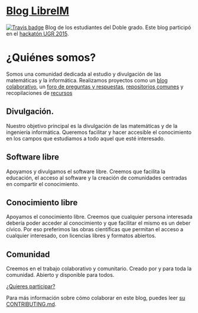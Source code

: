 [Blog LibreIM](http://tux.ugr.es/dgiim/blog/)
========================================================

[![Travis badge](https://travis-ci.org/libreim/blog.svg?branch=gh-pages)](https://travis-ci.org/libreim/blog)
Blog de los estudiantes del Doble grado. Este blog participó en el [hackatón UGR 2015](http://sl.ugr.es/hackatonugr).

¿Quiénes somos?
==================
Somos una comunidad dedicada al estudio y divulgación de las matemáticas y la informática. Realizamos proyectos como un [blog colaborativo](http://tux.ugr.es/dgiim/blog/), un [foro de preguntas y respuestas](http://tux.ugr.es/dgiim/overflow/), [repositorios comunes](https://github.com/dgiim/) y recopilaciones de [recursos](http://tux.ugr.es/dgiim/awesome/)

## Divulgación. 
Nuestro objetivo principal es la divulgación de las matemáticas y de la ingeniería informática. Queremos facilitar y hacer accesible el conocimiento en los campos que estudiamos a todo aquel que esté interesado.

## Software libre
Apoyamos y divulgamos el software libre. Creemos que facilita la educación, el acceso al software y la creación de comunidades centradas en compartir el conocimiento.

## Conocimiento libre
Apoyamos el conocimiento libre. Creemos que cualquier persona interesada debería poder acceder al conocimiento y que facilitar el mismo es un deber cívico. Por eso preferimos las obras científicas que permitan el acceso a cualquier interesado, con licencias libres y formatos abiertos.

## Comunidad
Creemos en el trabajo colaborativo y comunitario. Creado por y para toda la comunidad. Abierto y disponible para todos.


[¿Quieres participar?](http://tux.ugr.es/dgiim/contributing/)

Para más información sobre cómo colaborar en este blog, puedes leer [su CONTRIBUTING.md](https://github.com/libreim/blog/blob/gh-pages/CONTRIBUTING.md).
